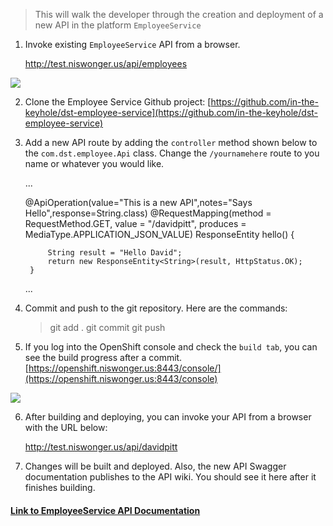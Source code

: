 > This will walk the developer through the creation and deployment of a new API in the platform `EmployeeService`

1) Invoke existing `EmployeeService` API from a browser.

    http://test.niswonger.us/api/employees
    
![](https://user-images.githubusercontent.com/21327244/27605428-49b6a43e-5b42-11e7-8f5f-b558f4c5a999.png)  

2) Clone the Employee Service Github project: [https://github.com/in-the-keyhole/dst-employee-service](https://github.com/in-the-keyhole/dst-employee-service)

3) Add a new API route by adding the `controller` method shown below to the `com.dst.employee.Api` class. Change the `/yournamehere` route to you name or whatever you would like.
      
    ...  
 
    @ApiOperation(value="This is a new API",notes="Says Hello",response=String.class)
    @RequestMapping(method = RequestMethod.GET, value = "/davidpitt", produces = MediaType.APPLICATION_JSON_VALUE)
    	ResponseEntity<String> hello() {
    	
    		String result = "Hello David";
    		return new ResponseEntity<String>(result, HttpStatus.OK);
    	}

	...

4) Commit and push to the git repository. Here are the commands:

    > git add .
    > git commit 
    > git push 
    
5) If you log into the OpenShift console and check the `build tab`, you can see the build progress after a commit.  [https://openshift.niswonger.us:8443/console/](https://openshift.niswonger.us:8443/console) 

![](https://user-images.githubusercontent.com/21327244/27605461-6b2af1ce-5b42-11e7-8622-d63c4653a6f1.png)

6) After building and deploying, you can invoke your API from a browser with the URL below:

    http://test.niswonger.us/api/davidpitt

7) Changes will be built and deployed. Also, the new API Swagger documentation publishes to the API wiki. You should see it here after it finishes building.

#### [Link to EmployeeService API Documentation](https://dst.grokola.com/#search/command/1)





